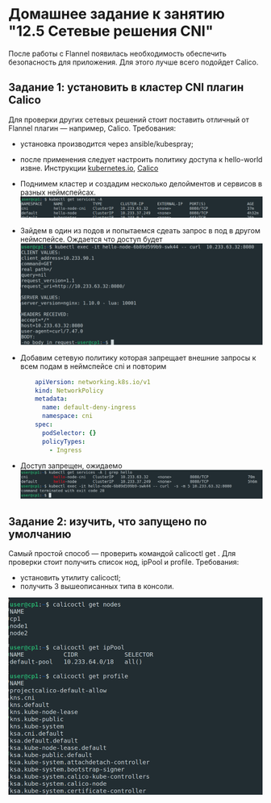 # Домашнее задание к занятию "12.5 Сетевые решения CNI"
После работы с Flannel появилась необходимость обеспечить безопасность для приложения. Для этого лучше всего подойдет Calico.
## Задание 1: установить в кластер CNI плагин Calico
Для проверки других сетевых решений стоит поставить отличный от Flannel плагин — например, Calico. Требования: 
* установка производится через ansible/kubespray;
* после применения следует настроить политику доступа к hello-world извне. Инструкции [kubernetes.io](https://kubernetes.io/docs/concepts/services-networking/network-policies/), [Calico](https://docs.projectcalico.org/about/about-network-policy)

* Поднимем кластер и создадим несколько делойментов и сервисов в разных неймспейсах.
    ![pods](img/pods.png)
* Зайдем в один из подов и попытаемся сдеать запрос в под в другом неймспейсе. Ождается что доступ будет  
    ![accept](img/curl_accept.png)
* Добавим сетевую политику которая запрещает внешние запросы к всем подам в неймспейсе cni и повторим 
    ```yaml
        apiVersion: networking.k8s.io/v1
        kind: NetworkPolicy
        metadata:
          name: default-deny-ingress
          namespace: cni
        spec:
          podSelector: {}
          policyTypes:
            - Ingress

    ```
* Доступ запрещен, ожидаемо
    ![deny](img/curl_deny.png)  

## Задание 2: изучить, что запущено по умолчанию
Самый простой способ — проверить командой calicoctl get <type>. Для проверки стоит получить список нод, ipPool и profile.
Требования: 
* установить утилиту calicoctl;
* получить 3 вышеописанных типа в консоли.

![calicoctl](img/calicoctl.png)